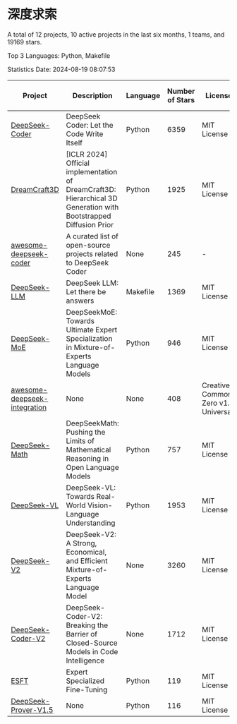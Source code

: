 # 深度求索

A total of 12 projects, 10 active projects in the last six months, 1 teams, and 19169 stars.

Top 3 Languages: Python, Makefile

Statistics Date: 2024-08-19 08:07:53

| Project | Description | Language | Number of Stars | License | Creation Date | Last Updated Date | Last Pushed Date |
| --- | --- | --- | --- | --- | --- | --- | --- |
| [DeepSeek-Coder](https://github.com/deepseek-ai/DeepSeek-Coder) | DeepSeek Coder: Let the Code Write Itself | Python | 6359 | MIT License | 2023-10-20 | 2024-08-19 | 2024-05-21 |
| [DreamCraft3D](https://github.com/deepseek-ai/DreamCraft3D) | [ICLR 2024] Official implementation of DreamCraft3D: Hierarchical 3D Generation with Bootstrapped Diffusion Prior | Python | 1925 | MIT License | 2023-10-23 | 2024-08-19 | 2024-06-09 |
| [awesome-deepseek-coder](https://github.com/deepseek-ai/awesome-deepseek-coder) | A curated list of open-source projects related to DeepSeek Coder | None | 245 | - | 2023-11-06 | 2024-08-16 | 2024-04-03 |
| [DeepSeek-LLM](https://github.com/deepseek-ai/DeepSeek-LLM) | DeepSeek LLM: Let there be answers | Makefile | 1369 | MIT License | 2023-11-29 | 2024-08-19 | 2024-02-04 |
| [DeepSeek-MoE](https://github.com/deepseek-ai/DeepSeek-MoE) | DeepSeekMoE: Towards Ultimate Expert Specialization in Mixture-of-Experts Language Models | Python | 946 | MIT License | 2024-01-02 | 2024-08-18 | 2024-01-16 |
| [awesome-deepseek-integration](https://github.com/deepseek-ai/awesome-deepseek-integration) | None | None | 408 | Creative Commons Zero v1.0 Universal | 2024-01-11 | 2024-08-19 | 2024-08-16 |
| [DeepSeek-Math](https://github.com/deepseek-ai/DeepSeek-Math) | DeepSeekMath: Pushing the Limits of Mathematical Reasoning in Open Language Models | Python | 757 | MIT License | 2024-02-05 | 2024-08-19 | 2024-04-15 |
| [DeepSeek-VL](https://github.com/deepseek-ai/DeepSeek-VL) | DeepSeek-VL: Towards Real-World Vision-Language Understanding | Python | 1953 | MIT License | 2024-03-07 | 2024-08-18 | 2024-04-24 |
| [DeepSeek-V2](https://github.com/deepseek-ai/DeepSeek-V2) | DeepSeek-V2: A Strong, Economical, and Efficient Mixture-of-Experts Language Model | None | 3260 | MIT License | 2024-04-22 | 2024-08-19 | 2024-08-10 |
| [DeepSeek-Coder-V2](https://github.com/deepseek-ai/DeepSeek-Coder-V2) | DeepSeek-Coder-V2: Breaking the Barrier of Closed-Source Models in Code Intelligence | None | 1712 | MIT License | 2024-06-14 | 2024-08-19 | 2024-07-03 |
| [ESFT](https://github.com/deepseek-ai/ESFT) | Expert Specialized Fine-Tuning | Python | 119 | MIT License | 2024-07-04 | 2024-08-16 | 2024-08-12 |
| [DeepSeek-Prover-V1.5](https://github.com/deepseek-ai/DeepSeek-Prover-V1.5) | None | Python | 116 | MIT License | 2024-08-15 | 2024-08-19 | 2024-08-16 |
